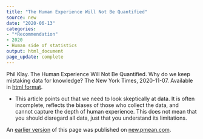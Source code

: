```yaml
---
title: "The Human Experience Will Not Be Quantified"
source: new
date: "2020-06-13"
categories:
- "*Recommendation"
- 2020
- Human side of statistics
output: html_document
page_update: complete
---
```


Phil Klay. The Human Experience Will Not Be Quantified. Why do we keep mistaking data for knowledge? The New York Times, 2020-11-07. Available in [html format](https://www.nytimes.com/2020/11/07/opinion/sunday/data-science-limits.html).

<!---More--->

+ This article points out that we need to look skeptically at data. It is often incomplete, reflects the biases of those who collect the data, and cannot capture the depth of human experience. This does not mean that you should disregard all data, just that you understand its limitations.

An [earlier version][sim2] of this page was published on [new.pmean.com][sim1].

[sim1]: http://new.pmean.com
[sim2]: http://new.pmean.com/experience-not-quantified/
